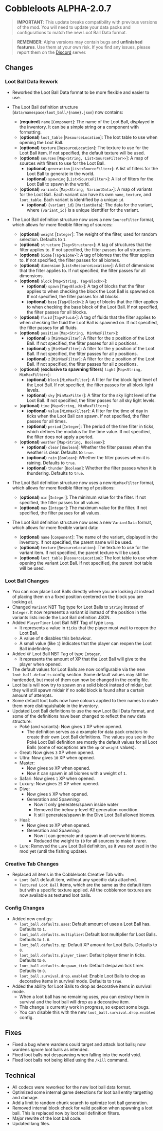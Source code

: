 # Cobbleloots ALPHA-2.0.7

> **IMPORTANT**: This update breaks compatibility with previous versions of the mod. You will need to update your data packs and configurations to match the new Loot Ball Data format. 

> **REMEMBER**: Alpha versions may contain bugs and **unfinished features**. Use them at your own risk. If you find any issues, please report them on the [Discord](https://discord.gg/2YGJXxHtBX) server.

## Changes

### Loot Ball Data Rework
- Reworked the Loot Ball Data format to be more flexible and easier to use.
- The Loot Ball definition structure (`data/namespace/loot_ball/{name}.json`) now contains:
  - (**required**) `name` [`Component`]: The name of the Loot Ball, displayed in the inventory. It can be a simple string or a component with formatting.
  - (**optional**) `loot_table` [`ResourceLocation`]: The loot table to use when opening the Loot Ball.
  - (**optional**) `texture` [`ResourceLocation`]: The texture to use for the Loot Ball item. If not specified, the default texture will be used.
  - (**optional**) `sources` [`Map<String, List<SourceFilter>>`]: A map of sources with filters to use for the Loot Ball.
    - (**optional**) `generation` [`List<SourceFilter>`]: A list of filters for the Loot Ball to generate in the world.
    - (**optional**) `spawning` [`List<SourceFilter>`]: A list of filters for the Loot Ball to spawn in the world.
  - (**optional**) `variants` [`Map<String, VariantData>`]: A map of variants for the Loot Ball. Each variant can have its own `name`, `texture`, and `loot_table`. Each variant is identified by a unique `id`.
    - (**optional**) `{variant_id}` [`VariantData`]: The data for the variant, where `{variant_id}` is a unique identifier for the variant.

- The Loot Ball definition structure now uses a new `SourceFilter` format, which allows for more flexible filtering of sources:
  - (**optional**) `weight` [`Integer`]: The weight of the filter, used for random selection. Defaults to `1`.
  - (**optional**) `structure` [`Tag<Structure>`]: A tag of structures that the filter applies to. If not specified, the filter passes for all structures.
  - (**optional**) `biome` [`Tag<Biome>`]: A tag of biomes that the filter applies to. If not specified, the filter passes for all biomes.
  - (**optional**) `dimension` [`List<ResourceLocation>`]: A list of dimensions that the filter applies to. If not specified, the filter passes for all dimensions.
  - (**optional**) `block` [`Map<String, Tag<Block>>`]:
    - (**optional**) `spawn` [`Tag<Block>`]: A tag of blocks that the filter applies to when checking the block the Loot Ball is spawned on. If not specified, the filter passes for all blocks.
    - (**optional**) `base` [`Tag<Block>`]: A tag of blocks that the filter applies to when checking the base block of the Loot Ball. If not specified, the filter passes for all blocks.
  - (**optional**) `fluid` [`Tag<Fluid>`]: A tag of fluids that the filter applies to when checking the fluid the Loot Ball is spawned on. If not specified, the filter passes for all fluids.
  - (**optional**) `position` [`Map<String, MinMaxFilter>`]:
    - (**optional**) `x` [`MinMaxFilter`]: A filter for the x position of the Loot Ball. If not specified, the filter passes for all x positions.
    - (**optional**) `y` [`MinMaxFilter`]: A filter for the y position of the Loot Ball. If not specified, the filter passes for all y positions.
    - (**optional**) `z` [`MinMaxFilter`]: A filter for the z position of the Loot Ball. If not specified, the filter passes for all z positions.
  - (**optional**) (**exclusive to spawning filters**) `light` [`Map<String, MinMaxFilter>`]:
    - (**optional**) `block` [`MinMaxFilter`]: A filter for the block light level of the Loot Ball. If not specified, the filter passes for all block light levels.
    - (**optional**) `sky` [`MinMaxFilter`]: A filter for the sky light level of the Loot Ball. If not specified, the filter passes for all sky light levels.
  - (**optional**) `time` [`Map<String, MinMaxFilter>`]:
    - (**optional**) `value` [`MinMaxFilter`]: A filter for the time of day in ticks when the Loot Ball can spawn. If not specified, the filter passes for all times.
    - (**optional**) `period` [`Integer`]: The period of the time filter in ticks, which defines the modulus for the time value. If not specified, the filter does not apply a period.
  - (**optional**) `weather` [`Map<String, Boolean>`]:
    - (**optional**) `clear` [`Boolean`]: Whether the filter passes when the weather is clear. Defaults to `true`.
    - (**optional**) `rain` [`Boolean`]: Whether the filter passes when it is raining. Defaults to `true`.
    - (**optional**) `thunder` [`Boolean`]: Whether the filter passes when it is thundering. Defaults to `true`.
- The Loot Ball definition structure now uses a new `MinMaxFilter` format, which allows for more flexible filtering of positions:
  - (**optional**) `min` [`Integer`]: The minimum value for the filter. If not specified, the filter passes for all values.
  - (**optional**) `max` [`Integer`]: The maximum value for the filter. If not specified, the filter passes for all values.
- The Loot Ball definition structure now uses a new `VariantData` format, which allows for more flexible variant data:
  - (**optional**) `name` [`Component`]: The name of the variant, displayed in the inventory. If not specified, the parent name will be used.
  - (**optional**) `texture` [`ResourceLocation`]: The texture to use for the variant item. If not specified, the parent texture will be used.
  - (**optional**) `loot_table` [`ResourceLocation`]: The loot table to use when opening the variant Loot Ball. If not specified, the parent loot table will be used.  

### Loot Ball Changes
- You can now place Loot Balls directly where you are looking at instead of placing them on a fixed position centered on the block you are looking at.
- Changed `Variant` NBT Tag type for Loot Balls to `String` instead of `Integer`. It now represents a variant id instead of the position in the variants lists inside the Loot Ball definition JSON.
- Added `PlayerTimer` Loot Ball NBT Tag of type `Long`.
  - It represents a value in `ticks` that the player must wait to reopen the Loot Ball.
  - A value of `0` disables this behaviour.
  - A small value (like `1`) indicates that the player can reopen the Loot Ball indefinitely.
- Added `XP` Loot Ball NBT Tag of type `Integer`.
  - It represents the amount of XP that the Loot Ball will give to the player when opened.
- The default values for Loot Balls are now configurable via the new `loot_ball.defaults` config section. Some default values may still be hardcoded, but most of them can now be changed in the config file.
- Loot balls will now try to spawn on a solid block instead of midair, but they will still spawn midair if no solid block is found after a certain amount of attempts.
- Some default loot balls now have colours applied to their names to make them more distinguishable in the inventory.
- Updated Loot Ball definitions to use the new Loot Ball Data format, and some of the definitions have been changed to reflect the new data structure:
  - Poké (and variants): Now gives `1` XP when opened.
    - The definition serves as a example for data pack creators to create their own Loot Ball definitions. The values you see in the Poké Loot Ball definition are mostly the default values for all Loot Balls (some of exceptions are the `xp` or `weight` values).
  - Great: Now gives `3` XP when opened.
  - Ultra: Now gives `10` XP when opened.
  - Master:
    - Now gives `50` XP when opened.
    - Now it can spawn in all biomes with a weight of `1`.
  - Safari: Now gives `1` XP when opened.
  - Luxury: Now gives `25` XP when opened.
  - Dive:
    - Now gives `5` XP when opened.
    - Generation and Spawning:
      - Now it only generates/spawn inside water
      - Removed the below y-level 62 generation condition.
      - It still generates/spawn in the Dive Loot Ball allowed biomes.
  - Heal:
    - Now gives `10` XP when opened.
    - Generation and Spawning:
      - Now it can generate and spawn in all overworld biomes.
      - Reduced the weight to `10` for all sources to make it rarer.
  - Lure: Removed the `Lure` Loot Ball definition, as it was not used in the mod yet (until the fishing update).

### Creative Tab Changes
- Replaced all items in the Cobbleloots Creative Tab with:
  - `Loot Ball` default item, without any specific data attached.
  - `Textured Loot Ball` items, which are the same as the default item but with a specific texture applied. All the cobblemon textures are now available as textured loot balls.

### Config Changes
- Added new configs:
  - `loot_ball.defaults.uses`: Default amount of uses a Loot Ball has. Defaults to `1`.
  - `loot_ball.defaults.multiplier`: Default loot multiplier for Loot Balls. Defaults to `1.0`.
  - `loot_ball.defaults.xp`: Default XP amount for Loot Balls. Defaults to `0`.
  - `loot_ball.defaults.player_timer`: Default player timer in ticks. Defaults to `0`.
  - `loot_ball.defaults.despawn_tick`: Default despawn tick timer. Defaults to `0`.
  - `loot_ball.survival.drop.enabled`: Enable Loot Balls to drop as decorative items in survival mode. Defaults to `true`.
- Added the ability for Loot Balls to drop as decorative items in survival mode.
  - When a loot ball has no remaining uses, you can destroy them in survival and the loot ball will drop as a decorative item.
  - This change is currently work in progress, so expect some bugs.
  - You can disable this with the new `loot_ball.survival.drop.enabled` config.

## Fixes
- Fixed a bug where wardens could target and attack loot balls; now wardens ignore loot balls as intended.
- Fixed loot balls not despawning when falling into the world void.
- Fixed loot balls not being killed using the `/kill` command.

## Technical
- All codecs were reworked for the new loot ball data format.
- Optimized some internal game detections for loot ball entity targetting and damage.
- Add a limit to random chunk search to optimize loot ball generation.
- Removed internal block check for valid position when spawning a loot ball. This is replaced now by loot ball definition filters.
- Major rewrite of the loot ball code.
- Updated lang files.
